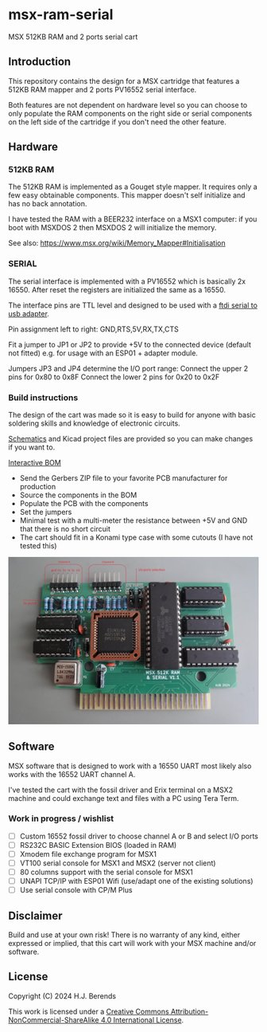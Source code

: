 ﻿# msx-ram-serial
 MSX 512KB RAM and 2 ports serial cart

## Introduction

This repository contains the design for a MSX cartridge that features a 512KB RAM mapper and 2 ports PV16552 serial interface.

Both features are not dependent on hardware level so you can choose to only populate the RAM components on the right side or serial components on the left side of the 
cartridge if you don't need the other feature.   

## Hardware

### 512KB RAM
The 512KB RAM is implemented as a Gouget style mapper. It requires only a few easy obtainable components. This mapper doesn't self initialize and has no back annotation.

I have tested the RAM with a BEER232 interface on a MSX1 computer: if you boot with MSXDOS 2 then MSXDOS 2 will initialize the memory. 

See also: https://www.msx.org/wiki/Memory_Mapper#Initialisation

### SERIAL

The serial interface is implemented with a PV16552 which is basically 2x 16550. After reset the registers are initialized the same as a 16550. 

The interface pins are TTL level and designed to be used with a [ftdi serial to usb adapter](hardware/images/ftdi.JPG).

Pin assignment left to right: GND,RTS,5V,RX,TX,CTS

Fit a jumper to JP1 or JP2 to provide +5V to the connected device (default not fitted) e.g. for usage with an ESP01 + adapter module.  

Jumpers JP3 and JP4 determine the I/O port range:
Connect the upper 2 pins for 0x80 to 0x8F
Connect the lower 2 pins for 0x20 to 0x2F

### Build instructions

The design of the cart was made so it is easy to build for anyone with basic soldering skills and knowledge of electronic circuits.

[Schematics](hardware/msx-ram-serial.pdf) and Kicad project files are provided so you can make changes if you want to. 

<a href="https://htmlpreview.github.io/?https://github.com/b3rendsh/msx-ram-serial/blob/main/hardware/bom/ibom.html">Interactive BOM</a>

 - Send the Gerbers ZIP file to your favorite PCB manufacturer for production
 - Source the components in the BOM
 - Populate the PCB with the components
 - Set the jumpers
 - Minimal test with a multi-meter the resistance between +5V and GND that there is no short circuit
 - The cart should fit in a Konami type case with some cutouts (I have not tested this)

![alt text](hardware/images/msx%20ram-serial%20connectors%20and%20jumpers.jpg?raw=true "Connectors and Jumpers")


## Software

MSX software that is designed to work with a 16550 UART most likely also works with the 16552 UART channel A. 

I've tested the cart with the fossil driver and Erix terminal on a MSX2 machine and could exchange text and files with a PC using Tera Term.

### Work in progress / wishlist

 - [ ] Custom 16552 fossil driver to choose channel A or B and select I/O ports
 - [ ] RS232C BASIC Extension BIOS (loaded in RAM)
 - [ ] Xmodem file exchange program for MSX1
 - [ ] VT100 serial console for MSX1 and MSX2 (server not client)
 - [ ] 80 columns support with the serial console for MSX1
 - [ ] UNAPI TCP/IP with ESP01 Wifi (use/adapt one of the existing solutions)
 - [ ] Use serial console with CP/M Plus

## Disclaimer
Build and use at your own risk! There is no warranty of any kind, either expressed or implied, that this cart will work with your MSX machine and/or software. 

## License

Copyright (C) 2024 H.J. Berends

This work is licensed under a <a href="http://creativecommons.org/licenses/by-nc-sa/4.0/" rel="nofollow">Creative Commons Attribution-NonCommercial-ShareAlike 4.0 International License</a>.

